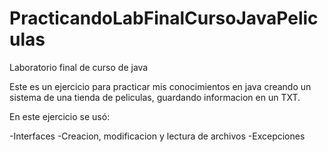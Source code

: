 # PracticandoLabFinalCursoJavaPeliculas
Laboratorio final de curso de java 


Este es un ejercicio para practicar mis conocimientos en java creando un sistema de una tienda de peliculas, guardando informacion en un TXT.

En este ejercicio se usó:

-Interfaces
-Creacion, modificacion y lectura de archivos
-Excepciones
